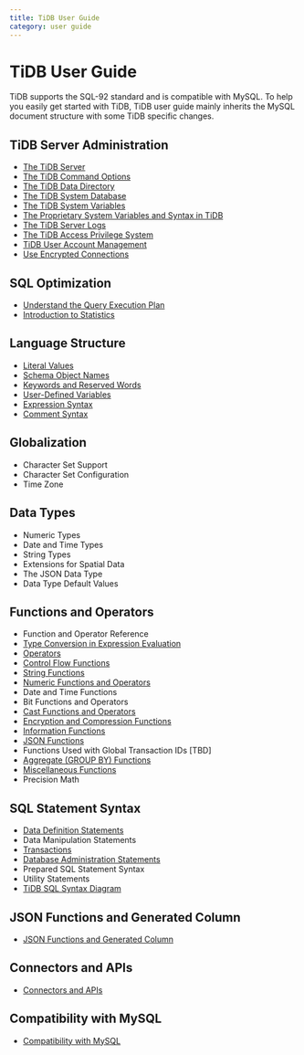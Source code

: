 ```yaml
---
title: TiDB User Guide
category: user guide
---
```


# TiDB User Guide

TiDB supports the SQL-92 standard and is compatible with MySQL. To help you easily get started with TiDB, TiDB user guide mainly inherits the MySQL document structure with some TiDB specific changes.

## TiDB Server Administration

- [The TiDB Server](tidb-server.md)
- [The TiDB Command Options](server-command-option.md)
- [The TiDB Data Directory](tidb-server.md#tidb-data-directory)
- [The TiDB System Database](system-database.md)
- [The TiDB System Variables](variable.md)
- [The Proprietary System Variables and Syntax in TiDB](tidb-specific.md)
- [The TiDB Server Logs](tidb-server.md#tidb-server-logs)
- [The TiDB Access Privilege System](privilege.md)
- [TiDB User Account Management](user-account-management.md)
- [Use Encrypted Connections](encrypted-connections.md)

## SQL Optimization

- [Understand the Query Execution Plan](understanding-the-query-execution-plan.md)
- [Introduction to Statistics](statistics.md)

## Language Structure

- [Literal Values](literal-values.md)
- [Schema Object Names](schema-object-names.md)
- [Keywords and Reserved Words](keywords-and-reserved-words.md)
- [User-Defined Variables](user-defined-variables.md)
- [Expression Syntax](expression-syntax.md)
- [Comment Syntax](comment-syntax.md)

## Globalization

- Character Set Support
- Character Set Configuration
- Time Zone

## Data Types

- Numeric Types
- Date and Time Types
- String Types
- Extensions for Spatial Data
- The JSON Data Type
- Data Type Default Values

## Functions and Operators

- Function and Operator Reference
- [Type Conversion in Expression Evaluation](type-conversion-in-expression-evaluation.md)
- [Operators](operators.md)
- [Control Flow Functions](control-flow-functions.md)
- [String Functions](string-functions.md)
- [Numeric Functions and Operators](numeric-functions-and-operators.md)
- Date and Time Functions
- Bit Functions and Operators
- [Cast Functions and Operators](cast-functions-and-operators.md)
- [Encryption and Compression Functions](encryption-and-compression-functions.md)
- [Information Functions](information-functions.md)
- [JSON Functions](json-functions.md)
- Functions Used with Global Transaction IDs [TBD]
- [Aggregate (GROUP BY) Functions](aggregate-group-by-functions.md)
- [Miscellaneous Functions](miscellaneous-functions.md)
- Precision Math

## SQL Statement Syntax

- [Data Definition Statements](ddl.md)
- Data Manipulation Statements
- [Transactions](transaction.md)
- [Database Administration Statements](admin.md)
- Prepared SQL Statement Syntax
- Utility Statements
- [TiDB SQL Syntax Diagram](https://pingcap.github.io/sqlgram/)

## JSON Functions and Generated Column

- [JSON Functions and Generated Column](json-functions-generated-column.md)

## Connectors and APIs

- [Connectors and APIs](connection-and-APIs.md)

## Compatibility with MySQL

- [Compatibility with MySQL](mysql-compatibility.md)
